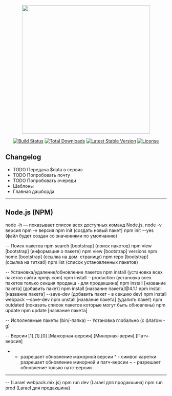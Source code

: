 <p align="center"><a href="https://laravel.com" target="_blank"><img src="https://raw.githubusercontent.com/laravel/art/master/logo-lockup/5%20SVG/2%20CMYK/1%20Full%20Color/laravel-logolockup-cmyk-red.svg" width="400"></a></p>

<p align="center">
<a href="https://travis-ci.org/laravel/framework"><img src="https://travis-ci.org/laravel/framework.svg" alt="Build Status"></a>
<a href="https://packagist.org/packages/laravel/framework"><img src="https://img.shields.io/packagist/dt/laravel/framework" alt="Total Downloads"></a>
<a href="https://packagist.org/packages/laravel/framework"><img src="https://img.shields.io/packagist/v/laravel/framework" alt="Latest Stable Version"></a>
<a href="https://packagist.org/packages/laravel/framework"><img src="https://img.shields.io/packagist/l/laravel/framework" alt="License"></a>
</p>

## Changelog

- TODO Передача $data в сервис
- TODO Попробовать почту 
- TODO Попробовать очереди
- Шаблоны
- Главная дашборда

---------------
Node.js (NPM)
---------------
node -h — показывает список всех доступных команд Node.js.
node -v версия
npm -v версия
npm init (создать новый пакет)
npm init --yes (файл будет создан со значениями по умолчанию)

-- Поиск пакетов
npm search [bootstrap] (поиск пакетов)
npm view [bootstrap] (информация о пакете)
npm view [bootstrap] versions
npm home [bootstrap] (ссылка на дом. страницу)
npm repo [bootstrap] (ссылка на гитхаб)
npm list (список установленных пакетов)

-- Установка/удаление/обновление пакетов
npm install (установка всех пакетов сайта npmjs.com)
npm install --production (установка всех пакетов только секция продакш - для продакшина)
npm install [название пакета] (добавить пакет)
npm install [название пакета]@4.1.1
npm install [название пакета] --save-dev (добавить пакет - в секцию dev)
npm install webpack --save-dev
npm unstall [название пакета] (удалить пакет)
npm outdated (показать список пакетов которые могут быть обновлены)
npm update 
npm update [название пакета]

-- Исполняемые пакеты (bin/-папка)
-- Установка глобально (с флагом -g)

-- Версии 
[1].[1].[0]
[Мажорная-версия].[Минорная-верия].[Патч-версия]
* - разрешает обновление мажорной версии
^ - символ каретки разрешает обновление минорной и патч-версии
~ - разрешает обновление только патс-версии

---
-- (Larael webpack.mix.js)
npm run dev (Larael для продакшина)
npm run prod (Larael для продакшина)
